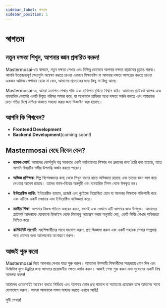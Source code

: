 ```yaml
---
sidebar_label: স্বাগতম
sidebar_position: 1
---
```


# স্বাগতম

## নতুন দক্ষতা শিখুন, আপনার জ্ঞান প্রসারিত করুন!

Mastermosai-তে স্বাগতম, নতুন দক্ষতা শেখার এবং বিভিন্ন ডোমেনে আপনার দক্ষতা বাড়ানোর চূড়ান্ত গন্তব্য। আপনি উত্তেজনাপূর্ণ ক্ষেত্রগুলি অন্বেষণ করতে চাওয়া একজন শিক্ষানবিস বা আপনার দক্ষতা আপগ্রেড করতে চাওয়া একজন অভিজ্ঞ পেশাদার হোক না কেন, আমাদের প্রত্যেকের জন্য কিছু না কিছু আছে৷

Mastermosai-এ, আমরা ক্রমাগত শেখার শক্তি এবং ব্যক্তিগত বৃদ্ধিতে বিশ্বাস করি। আমাদের প্ল্যাটফর্ম ব্যাপক এবং ব্যবহারিক কোর্সের একটি বিস্তৃত পরিসর অফার করে, যা আপনাকে চাহিদার মধ্যে দক্ষতা অর্জন করতে এবং আজকের দ্রুত-গতির বিশ্বে এগিয়ে থাকতে সাহায্য করার জন্য ডিজাইন করা হয়েছে।

## আপনি কি শিখবেন?

- **Frontend Development**
- **Backend Development**(coming soon!)

## Mastermosai বেছে নিবেন কেন?

- **ব্যাপক কোর্স**: আমাদের কোর্সগুলি যত্ন সহকারে একটি কাঠামোগত শিক্ষার পথ প্রদানের জন্য তৈরি করা হয়েছে, যাতে আপনি বিষয়টির গভীর উপলব্ধি অর্জন করতে পারেন।

- **অভিজ্ঞ প্রশিক্ষক**: শিল্প বিশেষজ্ঞদের কাছ থেকে শিখুন যাদের হাতে অভিজ্ঞতা রয়েছে এবং তাদের জ্ঞান ভাগ করে নেওয়ার আবেগ রয়েছে। তাদের বাস্তব-বিশ্বের অন্তর্দৃষ্টি এবং ব্যবহারিক টিপস থেকে উপকৃত হন।

- **ইন্টারেক্টিভ লার্নিং**: ইন্টারেক্টিভ ব্যায়াম, প্রজেক্ট এবং ক্যুইজে নিয়োজিত হোন যা আপনার শিক্ষাকে শক্তিশালী করে এবং এটিকে একটি মজাদার এবং ইন্টারেক্টিভ অভিজ্ঞতা করে।

- **নমনীয় শিক্ষা**: আপনার নিজস্ব গতিতে অধ্যয়ন করুন, যখনই এবং যেখানে এটি আপনার জন্য উপযুক্ত। আমাদের প্ল্যাটফর্ম আপনাকে যেকোনো ডিভাইস থেকে বিষয়বস্তু অ্যাক্সেস করার অনুমতি দেয়, একটি নির্বিঘ্ন শেখার অভিজ্ঞতা নিশ্চিত করে।

- **কমিউনিটি সাপোর্ট**: সহশিক্ষার্থীদের সাথে সংযোগ করুন, প্রশ্ন জিজ্ঞাসা করুন এবং একটি সহায়ক শেখার সম্প্রদায় গড়ে তোলার জন্য আলোচনায় অংশগ্রহণ করুন।

## আজই শুরু করো

Mastermosai দিয়ে আপনার শেখার যাত্রা শুরু করুন। আমাদের উত্সাহী শিক্ষার্থীদের সম্প্রদায়ে যোগ দিন এবং ডিজিটাল যুগে উন্নতির জন্য আপনার প্রয়োজনীয় দক্ষতা অর্জন করুন। আজই শেখা শুরু করুন এবং সুযোগের একটি বিশ্ব আনলক করুন!

আমাদের ওয়েবসাইট অন্বেষণ করতে নির্দ্বিধায় এবং আপনার কোন প্রশ্ন থাকলে বা সহায়তার প্রয়োজন হলে আমাদের সাথে যোগাযোগ করুন। আমরা আপনাকে সফল সাহায্য করতে এখানে আছি!

সুখী শেখার!
